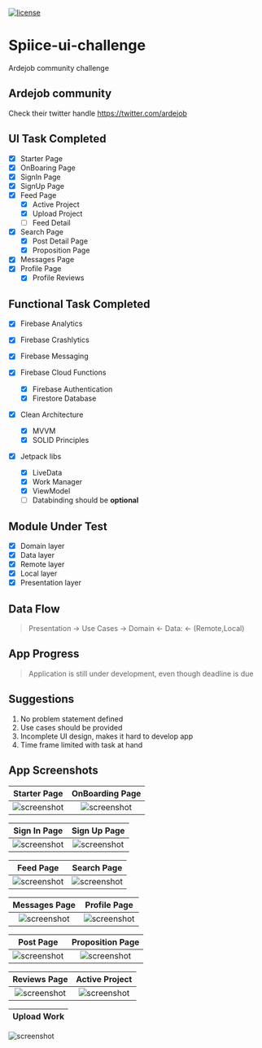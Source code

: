 [![license](https://img.shields.io/github/license/DAVFoundation/captain-n3m0.svg?style=flat-square)](./LICENSE)



# Spiice-ui-challenge
Ardejob community challenge
## Ardejob community
Check their twitter handle https://twitter.com/ardejob

## UI Task Completed
* [x] Starter Page
* [x] OnBoaring Page
* [x] SignIn Page
* [x] SignUp Page
* [x] Feed Page
  * [x] Active Project
  * [x] Upload Project
  * [ ]  Feed Detail
* [x] Search Page
  * [x] Post Detail Page
  * [x] Proposition Page
* [x] Messages Page
* [x] Profile Page
    * [x] Profile Reviews

## Functional Task Completed
* [x] Firebase Analytics
* [x] Firebase Crashlytics
* [X] Firebase Messaging

* [x] Firebase Cloud Functions
    * [x] Firebase Authentication
    * [x] Firestore Database

* [x] Clean Architecture
    * [x] MVVM
    * [x] SOLID Principles

* [x] Jetpack libs
    * [x] LiveData
    * [x] Work Manager
    * [x] ViewModel
    * [ ] Databinding should be **optional**

## Module Under Test
* [x] Domain layer
* [x] Data layer
* [x] Remote layer
* [x] Local layer
* [x] Presentation layer

## Data Flow
 > Presentation -> Use Cases -> Domain <- Data:  <- (Remote,Local)

## App Progress
> Application is still under development, even though deadline is due

## Suggestions
1. No problem statement defined
1. Use cases should be provided
1. Incomplete UI design, makes it hard to develop app
1. Time frame limited with task at hand



## App Screenshots
Starter Page             |  OnBoarding Page
:-------------------------:|:-------------------------:
![screenshot](./images/starter.jpg)  |  ![screenshot](./images/on_board.jpg)


Sign In Page             |  Sign Up Page
:-------------------------:|:-------------------------:
![screenshot](./images/sign_in.jpg)  |  ![screenshot](./images/sign_up.jpg)


Feed Page             |  Search Page 
:-------------------------:|:-------------------------:
![screenshot](./images/feed.jpg)  |  ![screenshot](./images/search.jpg)

  Messages Page         |  Profile Page  
:-------------------------:|:-------------------------:
![screenshot](./images/messages.jpg)  |  ![screenshot](./images/profile.jpg)


  Post Page        |  Proposition Page  
:-------------------------:|:-------------------------:
![screenshot](./images/post.jpg)  |  ![screenshot](./images/proposition.jpg)

  Reviews Page             |    Active Project
:-------------------------:|:-------------------------:
![screenshot](./images/reviews.jpg)  | ![screenshot](./images/active_project.jpg) 


  Upload Work             |   
:-------------------------:|
![screenshot](./images/upload_work.jpg) 
